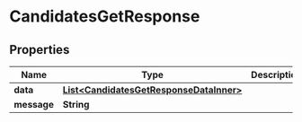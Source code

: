 

# CandidatesGetResponse


## Properties

| Name | Type | Description | Notes |
|------------ | ------------- | ------------- | -------------|
|**data** | [**List&lt;CandidatesGetResponseDataInner&gt;**](CandidatesGetResponseDataInner.md) |  |  [optional] |
|**message** | **String** |  |  [optional] |



